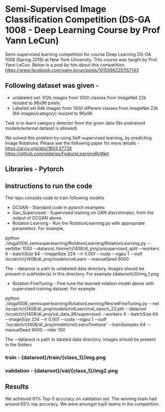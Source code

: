 # Semi-Supervised Image Classification Competition (DS-GA 1008 - Deep Learning Course by Prof Yann LeCun)
Semi-supervised learning competition for course Deep Learning DS-GA 1008 (Spring 2019) at New York University. This course was taught by Prof. Yann LeCun. Below is a post by him about this competition.
https://www.facebook.com/yann.lecun/posts/10155962251157143

## Following dataset was given - 
- unlabeled set: 512k images from 1000 classes from ImageNet 22k resized to 96x96 pixels.
- Labeled set 64k images from 1000 different classes from ImageNet 22k (64 images/category) resized to 96x96.

Task is to learn category detector from the given data (No pretrained models/external dataset is allowed)

We solved this problem by using Self-supervised learning, by predicting Image Rotations. Please see the following paper for more details -
https://arxiv.org/abs/1803.07728  
https://github.com/gidariss/FeatureLearningRotNet

## Libraries - Pytorch  

## Instructions to run the code  
The repo consists code to train following models  
- DCGAN - Standard code in pytorch examples
- Gan_Supervised - Supervised training on GAN discriminator, from the output of DCGAN above.  
- Rotation Learning - Run the RotationLearning.py with appropriate parameters. For example,  
  
python ./dsga1008_semisuperlearning/RotationLearning/RotationLearning.py --verbIter 1000  --dataroot /home/rj1408/dl_proj/unsupervised_split --workers 4 --batchSize 64 --imageSize 224 --lr 0.001 --cuda --ngpu 1 --outf /scratch/rj1408/dl_proj/models/rotLearn --manualSeed 9000  
  
The --dataroot is path to unlabeled data directory. Images should be present in subfolder(s) in this directory. For example {dataroot}/0/img_1.png  

- Rotation FineTuning - Fine tune the learned rotation model above with supervised training dataset. For example  
  
python ./dsga1008_semisuperlearning/RotationLearning/ResnetFineTuning.py --net /scratch/rj1408/dl_proj/models/rotLearn/net_epoch_23.pth  --dataroot /scratch/rj1408/dl_proj/ssl_data_96/supervised --workers 4 --batchSize 64  --imageSize 224 --lr 0.001 --cuda --ngpu 1 --outf '/scratch/rj1408/dl_proj/models/rotLearn/finetune' --trainSamples 64 --manualSeed 9000 --niter 100  
  
 The --dataroot is path to labeled data directory. Images should be present in the folders  
   
 ### train - {dataroot}/train/{class_1}/img.png  
 ### validation - {dataroot}/val/{class_1}/img2.png

## Results  
We achieved 61% Top-5 accuracy on validation set. The winning team had around 65% top accuracy. We were amongst top5 teams in the competition.  

